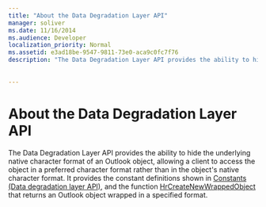 ```yaml
---
title: "About the Data Degradation Layer API"
manager: soliver
ms.date: 11/16/2014
ms.audience: Developer
localization_priority: Normal
ms.assetid: e3ad18be-9547-9811-73e0-aca9c0fc7f76
description: "The Data Degradation Layer API provides the ability to hide the underlying native character format of an Outlook object, allowing a client to access the object in a preferred character format rather than in the object's native character format. It provides the constant definitions shown in Constants (Data degradation layer API), and the function HrCreateNewWrappedObject that returns an Outlook object wrapped in a specified format."
 
 
---
```


# About the Data Degradation Layer API

The Data Degradation Layer API provides the ability to hide the underlying native character format of an Outlook object, allowing a client to access the object in a preferred character format rather than in the object's native character format. It provides the constant definitions shown in [Constants (Data degradation layer API)](constants-data-degradation-layer-api.md), and the function [HrCreateNewWrappedObject](hrcreatenewwrappedobject.md) that returns an Outlook object wrapped in a specified format. 
  

